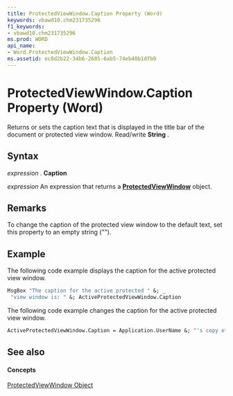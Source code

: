 ```yaml
---
title: ProtectedViewWindow.Caption Property (Word)
keywords: vbawd10.chm231735296
f1_keywords:
- vbawd10.chm231735296
ms.prod: WORD
api_name:
- Word.ProtectedViewWindow.Caption
ms.assetid: ec8d2b22-34b6-2685-6ab5-74eb48b1dfb0
---
```



# ProtectedViewWindow.Caption Property (Word)

Returns or sets the caption text that is displayed in the title bar of the document or protected view window. Read/write  **String** .


## Syntax

 _expression_ . **Caption**

 _expression_ An expression that returns a **[ProtectedViewWindow](protectedviewwindow-object-word.md)** object.


## Remarks

To change the caption of the protected view window to the default text, set this property to an empty string ("").


## Example

The following code example displays the caption for the active protected view window.


```vb
MsgBox "The caption for the active protected " &; _ 
 "view window is: " &; ActiveProtectedViewWindow.Caption 

```

The following code example changes the caption for the active protected view window.




```vb
ActiveProtectedViewWindow.Caption = Application.UserName &; "'s copy of Word" 

```


## See also


#### Concepts


[ProtectedViewWindow Object](protectedviewwindow-object-word.md)

